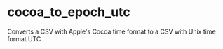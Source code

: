 # cocoa_to_epoch_utc
Converts a CSV with Apple's Cocoa time format to a CSV with Unix time format UTC

